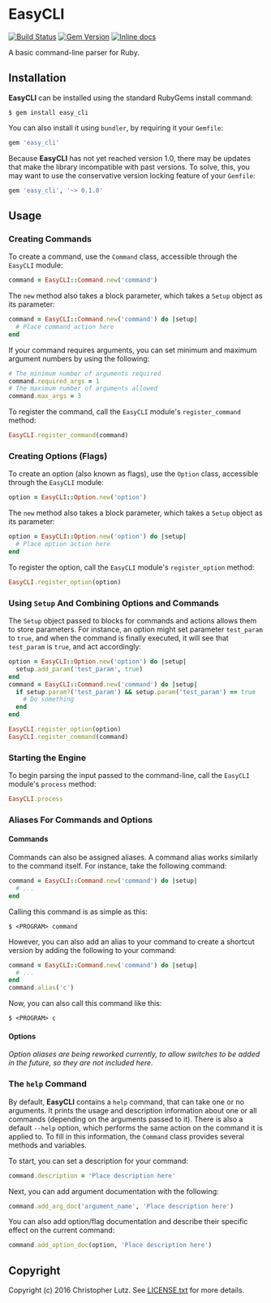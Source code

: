 # EasyCLI
[![Build Status](https://travis-ci.org/chrisblutz/EasyCLI.svg?branch=master)](https://travis-ci.org/chrisblutz/EasyCLI)
[![Gem Version](https://badge.fury.io/rb/easy_cli.svg)](https://badge.fury.io/rb/easy_cli)
[![Inline docs](http://inch-ci.org/github/chrisblutz/EasyCLI.svg?branch=master)](http://inch-ci.org/github/chrisblutz/EasyCLI)

A basic command-line parser for Ruby.

## Installation ##

**EasyCLI** can be installed using the standard RubyGems install command:
```
$ gem install easy_cli
```
You can also install it using `bundler`, by requiring it your `Gemfile`:
```ruby
gem 'easy_cli'
```
Because **EasyCLI** has not yet reached version 1.0, there may be updates that make the library incompatible with past versions.  To solve, this, you may want to use the conservative version locking feature of your `Gemfile`:
```ruby
gem 'easy_cli', '~> 0.1.0'
```

## Usage ##

### Creating Commands ###

To create a command, use the `Command` class, accessible through the `EasyCLI` module:
```ruby
command = EasyCLI::Command.new('command')
```
The `new` method also takes a block parameter, which takes a `Setup` object as its parameter:
```ruby
command = EasyCLI::Command.new('command') do |setup|
  # Place command action here
end
```
If your command requires arguments, you can set minimum and maximum argument numbers by using the following:
```ruby
# The minimum number of arguments required
command.required_args = 1
# The maximum number of arguments allowed
command.max_args = 3
```
To register the command, call the `EasyCLI` module's `register_command` method:
```ruby
EasyCLI.register_command(command)
```

### Creating Options (Flags) ###

To create an option (also known as flags), use the `Option` class, accessible through the `EasyCLI` module:
```ruby
option = EasyCLI::Option.new('option')
```
The `new` method also takes a block parameter, which takes a `Setup` object as its parameter:
```ruby
option = EasyCLI::Option.new('option') do |setup|
  # Place option action here
end
```
To register the option, call the `EasyCLI` module's `register_option` method:
```ruby
EasyCLI.register_option(option)
```

### Using `Setup` And Combining Options and Commands ###

The `Setup` object passed to blocks for commands and actions allows them to store parameters.  For instance, an option might set parameter `test_param` to `true`, and when the command is finally executed, it will see that `test_param` is `true`, and act accordingly:
```ruby
option = EasyCLI::Option.new('option') do |setup|
  setup.add_param('test_param', true)
end
command = EasyCLI::Command.new('command') do |setup|
  if setup.param?('test_param') && setup.param('test_param') == true
    # Do something
  end
end

EasyCLI.register_option(option)
EasyCLI.register_command(command)
```

### Starting the Engine ###

To begin parsing the input passed to the command-line, call the `EasyCLI` module's `process` method:
```ruby
EasyCLI.process
```

### Aliases For Commands and Options ###

#### Commands ####

Commands can also be assigned aliases.  A command alias works similarly to the command itself.  For instance, take the following command:
```ruby
command = EasyCLI::Command.new('command') do |setup|
  # ...
end
```
Calling this command is as simple as this:
```
$ <PROGRAM> command
```
However, you can also add an alias to your command to create a shortcut version by adding the following to your command:
```ruby
command = EasyCLI::Command.new('command') do |setup|
  # ...
end
command.alias('c')
```
Now, you can also call this command like this:
```
$ <PROGRAM> c
```

#### Options ####

*Option aliases are being reworked currently, to allow switches to be added in the future, so they are not included here.*

### The `help` Command ###

By default, **EasyCLI** contains a `help` command, that can take one or no arguments.  It prints the usage and description information about one or all commands (depending on the arguments passed to it).  There is also a default `--help` option, which performs the same action on the command it is applied to.  To fill in this information, the `Command` class provides several methods and variables.

To start, you can set a description for your command:
```ruby
command.description = 'Place description here'
```
Next, you can add argument documentation with the following:
```ruby
command.add_arg_doc('argument_name', 'Place description here')
```
You can also add option/flag documentation and describe their specific effect on the current command:
```ruby
command.add_option_doc(option, 'Place description here')
```

## Copyright ##

Copyright (c) 2016 Christopher Lutz.  See [LICENSE.txt](LICENSE.txt) for more details.
